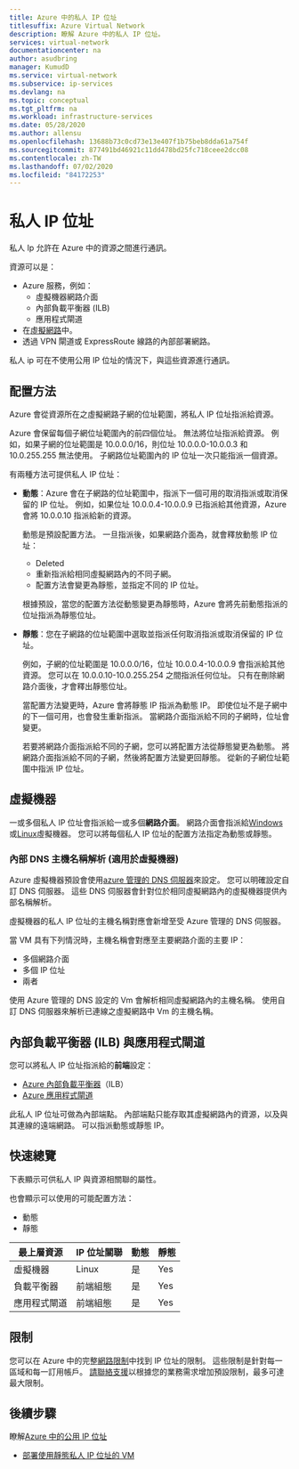 ```yaml
---
title: Azure 中的私人 IP 位址
titlesuffix: Azure Virtual Network
description: 瞭解 Azure 中的私人 IP 位址。
services: virtual-network
documentationcenter: na
author: asudbring
manager: KumudD
ms.service: virtual-network
ms.subservice: ip-services
ms.devlang: na
ms.topic: conceptual
ms.tgt_pltfrm: na
ms.workload: infrastructure-services
ms.date: 05/28/2020
ms.author: allensu
ms.openlocfilehash: 13688b73c0cd73e13e407f1b75beb8dda61a754f
ms.sourcegitcommit: 877491bd46921c11dd478bd25fc718ceee2dcc08
ms.contentlocale: zh-TW
ms.lasthandoff: 07/02/2020
ms.locfileid: "84172253"
---
```

# <a name="private-ip-addresses"></a>私人 IP 位址
私人 Ip 允許在 Azure 中的資源之間進行通訊。 

資源可以是：
* Azure 服務，例如：
    * 虛擬機器網路介面
    * 內部負載平衡器 (ILB)
    * 應用程式閘道
* 在[虛擬網路](virtual-networks-overview.md)中。
* 透過 VPN 閘道或 ExpressRoute 線路的內部部署網路。

私人 ip 可在不使用公用 IP 位址的情況下，與這些資源進行通訊。

## <a name="allocation-method"></a>配置方法

Azure 會從資源所在之虛擬網路子網的位址範圍，將私人 IP 位址指派給資源。

Azure 會保留每個子網位址範圍內的前四個位址。 無法將位址指派給資源。 例如，如果子網的位址範圍是 10.0.0.0/16，則位址 10.0.0.0-10.0.0.3 和10.0.255.255 無法使用。 子網路位址範圍內的 IP 位址一次只能指派一個資源。 

有兩種方法可提供私人 IP 位址：

- **動態**：Azure 會在子網路的位址範圍中，指派下一個可用的取消指派或取消保留的 IP 位址。 例如，如果位址 10.0.0.4-10.0.0.9 已指派給其他資源，Azure 會將 10.0.0.10 指派給新的資源。 

    動態是預設配置方法。 一旦指派後，如果網路介面為，就會釋放動態 IP 位址：
    
    * Deleted
    * 重新指派給相同虛擬網路內的不同子網。
    * 配置方法會變更為靜態，並指定不同的 IP 位址。 
    
    根據預設，當您的配置方法從動態變更為靜態時，Azure 會將先前動態指派的位址指派為靜態位址。

- **靜態**：您在子網路的位址範圍中選取並指派任何取消指派或取消保留的 IP 位址。 

    例如，子網的位址範圍是 10.0.0.0/16，位址 10.0.0.4-10.0.0.9 會指派給其他資源。 您可以在 10.0.0.10-10.0.255.254 之間指派任何位址。 只有在刪除網路介面後，才會釋出靜態位址。 
    
    當配置方法變更時，Azure 會將靜態 IP 指派為動態 IP。 即使位址不是子網中的下一個可用，也會發生重新指派。 當網路介面指派給不同的子網時，位址會變更。
    
    若要將網路介面指派給不同的子網，您可以將配置方法從靜態變更為動態。 將網路介面指派給不同的子網，然後將配置方法變更回靜態。 從新的子網位址範圍中指派 IP 位址。
    
## <a name="virtual-machines"></a>虛擬機器

一或多個私人 IP 位址會指派給一或多個**網路介面**。 網路介面會指派給[Windows](../virtual-machines/windows/overview.md?toc=%2fazure%2fvirtual-network%2ftoc.json)或[Linux](../virtual-machines/linux/overview.md?toc=%2fazure%2fvirtual-network%2ftoc.json)虛擬機器。 您可以將每個私人 IP 位址的配置方法指定為動態或靜態。

### <a name="internal-dns-hostname-resolution-for-virtual-machines"></a>內部 DNS 主機名稱解析 (適用於虛擬機器)

Azure 虛擬機器預設會使用[azure 管理的 DNS 伺服器](virtual-networks-name-resolution-for-vms-and-role-instances.md#azure-provided-name-resolution)來設定。 您可以明確設定自訂 DNS 伺服器。 這些 DNS 伺服器會針對位於相同虛擬網路內的虛擬機器提供內部名稱解析。

虛擬機器的私人 IP 位址的主機名稱對應會新增至受 Azure 管理的 DNS 伺服器。 

當 VM 具有下列情況時，主機名稱會對應至主要網路介面的主要 IP：

* 多個網路介面
* 多個 IP 位址
* 兩者

使用 Azure 管理的 DNS 設定的 Vm 會解析相同虛擬網路內的主機名稱。 使用自訂 DNS 伺服器來解析已連線之虛擬網路中 Vm 的主機名稱。

## <a name="internal-load-balancers-ilb--application-gateways"></a>內部負載平衡器 (ILB) 與應用程式閘道

您可以將私人 IP 位址指派給的**前端**設定：

* [Azure 內部負載平衡器](../load-balancer/load-balancer-internal-overview.md?toc=%2fazure%2fvirtual-network%2ftoc.json)（ILB）
* [Azure 應用程式閘道](../application-gateway/application-gateway-introduction.md?toc=%2fazure%2fvirtual-network%2ftoc.json) 

此私人 IP 位址可做為內部端點。 內部端點只能存取其虛擬網路內的資源，以及與其連線的遠端網路。 可以指派動態或靜態 IP。

## <a name="at-a-glance"></a>快速總覽
下表顯示可供私人 IP 與資源相關聯的屬性。 

也會顯示可以使用的可能配置方法：

* 動態
* 靜態

| 最上層資源 | IP 位址關聯 | 動態 | 靜態 |
| --- | --- | --- | --- |
| 虛擬機器 |Linux |是 |Yes |
| 負載平衡器 |前端組態 |是 |Yes |
| 應用程式閘道 |前端組態 |是 |Yes |

## <a name="limits"></a>限制
您可以在 Azure 中的完整[網路限制](../azure-resource-manager/management/azure-subscription-service-limits.md?toc=%2fazure%2fvirtual-network%2ftoc.json#networking-limits)中找到 IP 位址的限制。 這些限制是針對每一區域和每一訂用帳戶。 [請聯絡支援](https://portal.azure.com/#blade/Microsoft_Azure_Support/HelpAndSupportBlade)以根據您的業務需求增加預設限制，最多可達最大限制。

## <a name="next-steps"></a>後續步驟
瞭解[Azure 中的公用 IP 位址](public-ip-addresses.md)
* [部署使用靜態私人 IP 位址的 VM](virtual-networks-static-private-ip-arm-pportal.md)
